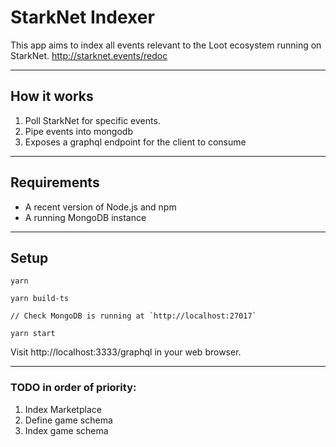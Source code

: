 # StarkNet Indexer

This app aims to index all events relevant to the Loot ecosystem running on StarkNet.
http://starknet.events/redoc

---

## How it works

1. Poll StarkNet for specific events.
2. Pipe events into mongodb
3. Exposes a graphql endpoint for the client to consume

---

## Requirements

- A recent version of Node.js and npm
- A running MongoDB instance

---

## Setup

```
yarn

yarn build-ts

// Check MongoDB is running at `http://localhost:27017`

yarn start

```

Visit http://localhost:3333/graphql in your web browser.

---

### TODO in order of priority:

1. Index Marketplace
2. Define game schema
3. Index game schema
